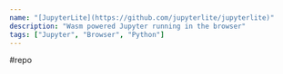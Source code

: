 ```yaml
---
name: "[JupyterLite](https://github.com/jupyterlite/jupyterlite)"
description: "Wasm powered Jupyter running in the browser"
tags: ["Jupyter", "Browser", "Python"]
---
```

#repo